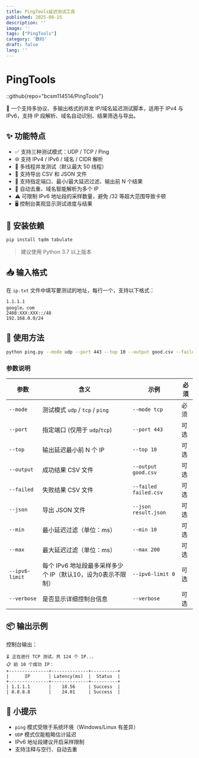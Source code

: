 ```yaml
---
title: PingTools延迟测试工具
published: 2025-08-15
description: ''
image: ''
tags: ["PingTools"]
category: '数码'
draft: false 
lang: ''
---
```

# PingTools

::github{repo="bcsm114514/PingTools"}

🎯 一个支持多协议、多输出格式的并发 IP/域名延迟测试脚本，适用于 IPv4 与 IPv6，支持 IP 段解析、域名自动识别、结果筛选与导出。

## ✨ 功能特点

- ✅ 支持三种测试模式：UDP / TCP / Ping  
- 🌐 支持 IPv4 / IPv6 / 域名 / CIDR 解析  
- 🚀 多线程并发测试（默认最大 50 线程）  
- 📂 支持导出 CSV 和 JSON 文件  
- 🎯 支持指定端口、最小/最大延迟过滤、输出前 N 个结果  
- 🧠 自动去重、域名智能解析为多个 IP  
- ⚠️ 可限制 IPv6 地址段的采样数量，避免 /32 等超大范围导致卡顿  
- 🖥️ 控制台美观显示测试进度与结果  

## 🔧 安装依赖

```bash
pip install tqdm tabulate
```

> 建议使用 Python 3.7 以上版本

## 📥 输入格式

在 `ip.txt` 文件中填写要测试的地址，每行一个，支持以下格式：

```
1.1.1.1
google。com
2408:XXX:XXX::/48
192.168.0.0/24
```

## 🚀 使用方法

```bash
python ping.py --mode udp --port 443 --top 10 --output good.csv --failed bad.csv --json good.json --min 10 --max 200
```

### 参数说明

| 参数 | 含义 | 示例 | 必须 |
|------|------|------|------|
| `--mode` | 测试模式 `udp` / `tcp` / `ping` | `--mode tcp` | 必须 |
| `--port` | 指定端口 (仅用于 `udp`/`tcp`) | `--port 443` | 可选 |
| `--top` | 输出延迟最小前 N 个 IP | `--top 10` | 可选 |
| `--output` | 成功结果 CSV 文件 | `--output good.csv` | 可选 |
| `--failed` | 失败结果 CSV 文件 | `--failed failed.csv` | 可选 |
| `--json` | 导出 JSON 文件 | `--json result.json` | 可选 |
| `--min` | 最小延迟过滤（单位：ms）| `--min 10` | 可选 |
| `--max` | 最大延迟过滤（单位：ms）| `--max 200` | 可选 |
| `--ipv6-limit` | 每个 IPv6 地址段最多采样多少个 IP（默认10，设为0表示不限制） | `--ipv6-limit 0` | 可选 |
| `--verbose` | 是否显示详细控制台信息 | `--verbose` | 可选 |

## 📦 输出示例

控制台输出：

```
⏳ 正在进行 TCP 测试，共 124 个 IP...
📋 前 10 个成功 IP：
+---------------+--------------+----------+
|      IP       | Latency(ms)  |  Status  |
+---------------+--------------+----------+
| 1.1.1.1       |    18.56     | Success  |
| 8.8.8.8       |    24.01     | Success  |
```

## 🧠 小提示

- `ping` 模式受限于系统环境（Windows/Linux 有差异）
- `UDP` 模式仅能粗略估计延迟
- IPv6 地址段建议开启采样限制
- 支持注释与空行、自动去重
